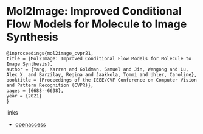 # Mol2Image: Improved Conditional Flow Models for Molecule to Image Synthesis

```
@inproceedings{mol2image_cvpr21,
title = {Mol2Image: Improved Conditional Flow Models for Molecule to Image Synthesis},
author = {Yang, Karren and Goldman, Samuel and Jin, Wengong and Lu, Alex X. and Barzilay, Regina and Jaakkola, Tommi and Uhler, Caroline},
booktitle = {Proceedings of the IEEE/CVF Conference on Computer Vision and Pattern Recognition (CVPR)},
pages = {6688--6698},
year = {2021}
}
```
links
- [openaccess](http://openaccess.thecvf.com//content/CVPR2021/html/Yang_Mol2Image_Improved_Conditional_Flow_Models_for_Molecule_to_Image_Synthesis_CVPR_2021_paper.html)
